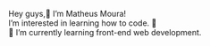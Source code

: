 Hey guys,👋 I’m Matheus Moura!
<br>I’m interested in learning how to code. 👀
<br>🌱 I’m currently learning front-end web development.

<!--- - 💞️ I’m looking to collaborate on ...
- 📫 How to reach me ...
--->

<!---
matheus-ms/matheus-ms is a ✨ special ✨ repository because its `README.md` (this file) appears on your GitHub profile.
You can click the Preview link to take a look at your changes.
--->
